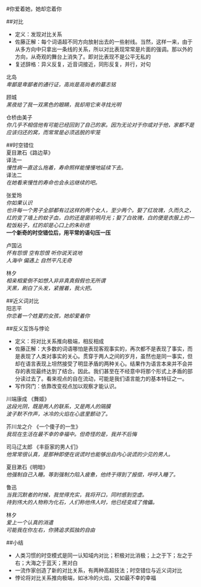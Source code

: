 #你爱着她，她却恋着你  

##对比  
 * 定义：发现对比关系
 * 佐藤正解：每个词语超不同方向放射出去的一些射线。当然，这样一来，由于从多方向中只拿出一条线的关系，所以对比表现常常是片面的强调。那以外的方向，从奇观的舞台上消失了。即对比表现不是公平无私的  
 * 复述辞格：异义反复，近音词接近，同形反复，并行，对句  

北岛  
*卑鄙是卑鄙者的通行证，高尚是高尚者的墓志铭*  

顾城  
*黑夜给了我一双黑色的眼睛，我却用它来寻找光明*  

仓桥由美子  
*你几乎不相信他有可能已经回到了自己的家。因为无论对于你或对于他，家都不是应该归还的窝，而常常是必须逃脱的牢笼*  

##时空错位  
夏目漱石《路边草》  
译法一  
*慢性病一直这么拖着，寿命照样能慢慢地延续下去。*    
译法二  
*在她看来慢性的寿命也会永远继续的吧。*  

张爱玲  
*你如果认识*  
*也许每一个男子全部都有过这样的两个女人，至少两个。娶了红玫瑰，久而久之，红的变了墙上的蚊子血，白的还是窗前明月光；娶了白玫瑰，白的便是衣服上的一粒饭粘子，红的却是心口上的朱砂痣*    
**一个新奇的时空错位后，用平常的语句压一压**  

卢国沾  
*怀有怨恨 空有怨恨 听你说天说地*  
*人海中 偏遇上 自然平凡无奇*  

林夕  
*相亲相爱倒不如想入非非真真假假也无所谓*    
*天黑，刷白了头发，紧握着，我火把。*  

##近义词对比  
阳志平  
*你恋着一个姓夏的女孩，她却爱着你*  

##反义互饰与悖论  
 * 定义：将对比关系推向极端，相反相成  
 * 佐藤正解：大多数的词语哪怕是表现客观事实的，再次都不是表现了事实，而是表现了人类对事实的关心。贯穿于两人之间的岁月，虽然也是同一事实，但却在语言表现上坦然接受了明显矛盾的两种关心。结果作为语言本来并不会并存的表现最终达到了结合。因此。我们甚至在不经意中将那个形式上矛盾的部分读过去了。看来视点的自在流动，可能是我们语言能力的基本特征之一。  
 * 写作窍门：依靠改变视点加以观察才能认识。  

川端康成 《舞姬》  
*这段光阴，既是两人的联系，又是两人的隔膜*  
*波子默不作声，冰冷的火焰在心底里颤动了。*  

芥川龙之介  《一个傻子的一生》  
*我现在生活在最不幸的幸福中。但奇怪的是，我并不后悔*  

司马辽太郎  《丰臣家的男人们》  
*他常常很认真，是那种即使在说谎时也能够出自内心说谎的少见的男人。*  

夏目漱石《明暗》  
*他强制自己入睡。等到强制力陷入疲惫，他终于得到了报偿，呼呼入睡了。*  

鲁迅  
*当我沉默者的时候，我觉得充实，我将开口，同时感到空虚。*  
*待到伟大的人物称为化石，人们称他伟人时，他已经变成了傀儡。*  

林夕  
*爱上一个认真的消遣*  
*可能我在你左右，你猜追求孤独的自由*  

##小结  
 * 人类习惯的时空模式是同一认知域内对比；积极对比消极；上之于下；左之于右；大海之于蓝天；黑对白
 * 一流作家创造了新的对比关系，有两种高超技法；时空错位与近义词对比
 * 悖论将对比关系推向极端，如冰冷的火焰，又如最不幸的幸福  

